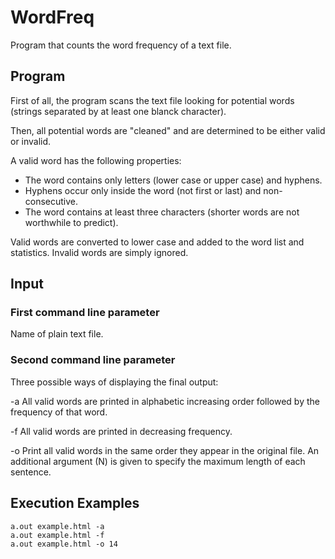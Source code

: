 # WordFreq
Program that counts the word frequency of a text file.

## Program
First of all, the program scans the text file looking for potential words (strings separated by at least one blanck character).

Then, all potential words are "cleaned" and are determined to be either valid or invalid.

A valid word has the following properties:

- The word contains only letters (lower case or upper case) and hyphens.
- Hyphens occur only inside the word (not first or last) and non-consecutive.
- The word contains at least three characters (shorter words are not worthwhile to predict).

Valid words are converted to lower case and added to the word list and statistics.
Invalid words are simply ignored.

## Input
### First command line parameter
Name of plain text file.
### Second command line parameter
Three possible ways of displaying the final output:

-a All valid words are printed in alphabetic increasing order followed by the frequency of that word.

-f All valid words are printed in decreasing frequency.

-o Print all valid words in the same order they appear in the original file.
An additional argument (N) is given to specify the maximum length of each sentence.

## Execution Examples
```
a.out example.html -a
a.out example.html -f
a.out example.html -o 14
```
